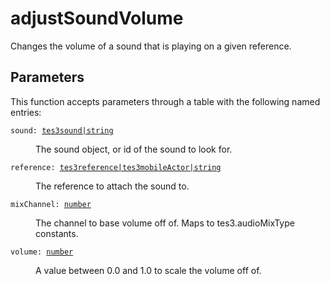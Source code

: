 # adjustSoundVolume

Changes the volume of a sound that is playing on a given reference.

## Parameters

This function accepts parameters through a table with the following named entries:

<dl class="describe">
<dt><code class="descname">sound: <a href="https://mwse.readthedocs.io/en/latest/lua/type/tes3sound|string.html">tes3sound|string</a></code></dt>
<dd>

The sound object, or id of the sound to look for.

</dd>
<dt><code class="descname">reference: <a href="https://mwse.readthedocs.io/en/latest/lua/type/tes3reference|tes3mobileActor|string.html">tes3reference|tes3mobileActor|string</a></code></dt>
<dd>

The reference to attach the sound to.

</dd>
<dt><code class="descname">mixChannel: <a href="https://mwse.readthedocs.io/en/latest/lua/type/number.html">number</a></code></dt>
<dd>

The channel to base volume off of. Maps to tes3.audioMixType constants.

</dd>
<dt><code class="descname">volume: <a href="https://mwse.readthedocs.io/en/latest/lua/type/number.html">number</a></code></dt>
<dd>

A value between 0.0 and 1.0 to scale the volume off of.

</dd>
</dl>
